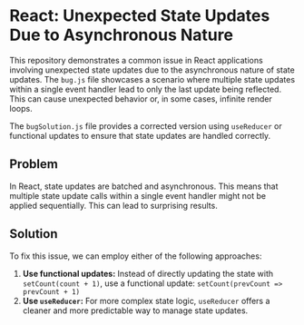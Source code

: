 # React: Unexpected State Updates Due to Asynchronous Nature

This repository demonstrates a common issue in React applications involving unexpected state updates due to the asynchronous nature of state updates.  The `bug.js` file showcases a scenario where multiple state updates within a single event handler lead to only the last update being reflected.  This can cause unexpected behavior or, in some cases, infinite render loops.

The `bugSolution.js` file provides a corrected version using `useReducer` or functional updates to ensure that state updates are handled correctly. 

## Problem

In React, state updates are batched and asynchronous.  This means that multiple state update calls within a single event handler might not be applied sequentially. This can lead to surprising results.

## Solution

To fix this issue, we can employ either of the following approaches:

1. **Use functional updates:**  Instead of directly updating the state with `setCount(count + 1)`, use a functional update: `setCount(prevCount => prevCount + 1)`
2. **Use `useReducer`:** For more complex state logic, `useReducer` offers a cleaner and more predictable way to manage state updates.
